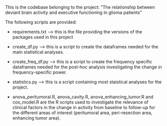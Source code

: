 This is the codebase belonging to the project: "The relationship between deviant brain activity and executive functioning in glioma patients"

The following scripts are provided: 

- requirements.txt --> this is the file providing the versions of the packages used in this project

- create_df.py --> this is a script to create the dataframes needed for the main statistical analyses.
- create_freq_df.py --> this is a script to create the frequency specific dataframes needed for the post-hoc analysis investigating the change in frequency-specific power.
- statistics.py --> this is a script containing most staistical analyses for the project.

- anova_peritumoral.R, anova_cavity.R, anova_enhancing_tumor.R and cox_model.R are the R scripts used to investigate the relevance of clinical factors in the change in activity from baseline to follow-up for the different areas of interest (peritumoral area, peri-resection area, enhancing tumor area).
  
